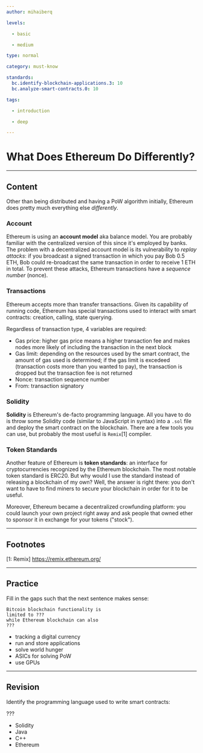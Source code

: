 ```yaml
---
author: mihaiberq

levels:

  - basic

  - medium

type: normal

category: must-know

standards:
  bc.identify-blockchain-applications.3: 10
  bc.analyze-smart-contracts.0: 10

tags:

  - introduction

  - deep

---
```

# What Does Ethereum Do Differently?

---
## Content

Other than being distributed and having a PoW algorithm initially, Ethereum does pretty much everything else *differently*.

### Account

Ethereum is using an **account model** aka balance model. You are probably familiar with the centralized version of this since it's employed by banks. The problem with a decentralized account model is its vulnerability to *replay attacks*: if you broadcast a signed transaction in which you pay Bob 0.5 ETH, Bob could re-broadcast the same transaction in order to receive 1 ETH in total. To prevent these attacks, Ethereum transactions have a *sequence number* (nonce).

### Transactions

Ethereum accepts more than transfer transactions. Given its capability of running code, Ethereum has special transactions used to interact with smart contracts: creation, calling, state querying. 

Regardless of transaction type, 4 variables are required:
- Gas price: higher gas price means a higher transaction fee and makes nodes more likely of including the transaction in the next block
- Gas limit: depending on the resources used by the smart contract, the amount of gas used is determined; if the gas limit is excedeed (transaction costs more than you wanted to pay), the transaction is dropped but the transaction fee is not returned
- Nonce: transaction sequence number
- From: transaction signatory

### Solidity

**Solidity** is Ethereum's de-facto programming language. All you have to do is throw some Solidity code (similar to JavaScript in syntax) into a `.sol` file and deploy the smart contract on the blockchain. There are a few tools you can use, but probably the most useful is `Remix`[1] compiler.

### Token Standards

Another feature of Ethereum is **token standards**: an interface for cryptocurrencies recognized by the Ethereum blockchain. The most notable token standard is ERC20. But why would I use the standard instead of releasing a blockchain of my own? Well, the answer is right there: you don't want to have to find miners to secure your blockchain in order for it to be useful.

Moreover, Ethereum became a decentralized crowfunding platform: you could launch your own project right away and ask people that owned ether to sponsor it in exchange for your tokens ("stock").

---
## Footnotes

[1: Remix]
https://remix.ethereum.org/

---
## Practice

Fill in the gaps such that the next sentence makes sense:
```
Bitcoin blockchain functionality is
limited to ???
while Ethereum blockchain can also
??? 
```

* tracking a digital currency
* run and store applications
* solve world hunger
* ASICs for solving PoW
* use GPUs

---
## Revision

Identify the programming language used to write smart contracts:

???

* Solidity
* Java
* C++
* Ethereum

